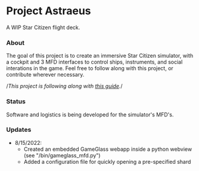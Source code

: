 # Project Astraeus
A WIP Star Citizen flight deck.

### About
The goal of this project is to create an immersive Star Citizen simulator, with a cockpit and 3 MFD interfaces to control ships, instruments, and social interations in the game. Feel free to follow along with this project, or contribute wherever necessary.

/*This project is following along with [this guide](http://www.bogdanberg.com/2020/02/08/diy-motion-simulator-part-1-intro-photos-shopping-list/).*/

### Status
Software and logistics is being developed for the simulator's MFD's.

### Updates
- 8/15/2022:
  - Created an embedded GameGlass webapp inside a python webview (see "/bin/gameglass_mfd.py")
  - Added a configuration file for quickly opening a pre-specified shard

